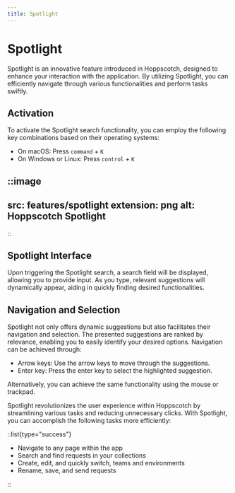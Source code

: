 ```yaml
---
title: Spotlight
---
```


# Spotlight

Spotlight is an innovative feature introduced in Hoppscotch, designed to enhance your interaction with the application. By utilizing Spotlight, you can efficiently navigate through various functionalities and perform tasks swiftly.

## Activation

To activate the Spotlight search functionality, you can employ the following key combinations based on their operating systems:

* On macOS: Press `command` + `K`
* On Windows or Linux: Press `control` + `K`

::image
---
src: features/spotlight
extension: png
alt: Hoppscotch Spotlight
---
::

## Spotlight Interface

Upon triggering the Spotlight search, a search field will be displayed, allowing you to provide input. As you type, relevant suggestions will dynamically appear, aiding in quickly finding desired functionalities.

## Navigation and Selection

Spotlight not only offers dynamic suggestions but also facilitates their navigation and selection. The presented suggestions are ranked by relevance, enabling you to easily identify your desired options. Navigation can be achieved through:

* Arrow keys: Use the arrow keys to move through the suggestions.
* Enter key: Press the enter key to select the highlighted suggestion.

Alternatively, you can achieve the same functionality using the mouse or trackpad.

Spotlight revolutionizes the user experience within Hoppscotch by streamlining various tasks and reducing unnecessary clicks. With Spotlight, you can accomplish the following tasks more efficiently: 

::list{type="success"}

- Navigate to any page within the app
- Search and find requests in your collections
- Create, edit, and quickly switch, teams and environments
- Rename, save, and send requests

::
